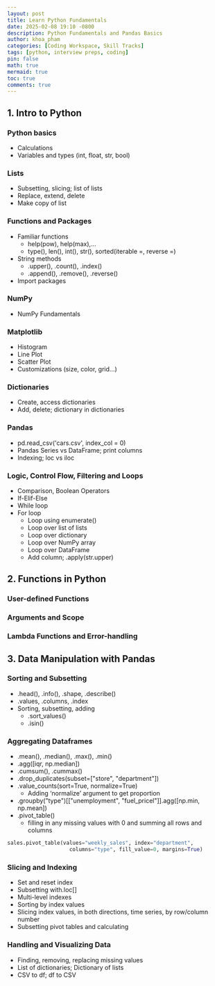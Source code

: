 ```yaml
---
layout: post
title: Learn Python Fundamentals
date: 2025-02-08 19:10 -0800
description: Python Fundamentals and Pandas Basics
author: khoa_pham
categories: [Coding Workspace, Skill Tracks]
tags: [python, interview preps, coding]
pin: false
math: true
mermaid: true
toc: true
comments: true
---
```


## 1. Intro to Python
### Python basics
* Calculations
* Variables and types (int, float, str, bool)

### Lists
* Subsetting, slicing; list of lists
* Replace, extend, delete
* Make copy of list 

### Functions and Packages
* Familiar functions
    * help(pow), help(max),…
    * type(), len(), int(), str(), sorted(iterable =, reverse =)
* String methods
    * .upper(), .count(), .index()
    * .append(), .remove(), .reverse()
* Import packages

### NumPy
* NumPy Fundamentals

### Matplotlib
* Histogram
* Line Plot
* Scatter Plot
* Customizations (size, color, grid…)

### Dictionaries
* Create, access dictionaries
* Add, delete; dictionary in dictionaries

### Pandas
* pd.read_csv('cars.csv', index_col = 0)
* Pandas Series vs DataFrame; print columns
* Indexing; loc vs iloc

### Logic, Control Flow, Filtering and Loops
* Comparison, Boolean Operators
* If-Elif-Else
* While loop
* For loop
    * Loop using enumerate()
    * Loop over list of lists
    * Loop over dictionary
    * Loop over NumPy array
    * Loop over DataFrame
    * Add column; .apply(str.upper)

## 2. Functions in Python
### User-defined Functions
### Arguments and Scope
### Lambda Functions and Error-handling
## 3. Data Manipulation with Pandas
### Sorting and Subsetting
* .head(), .info(), .shape, .describe()
* .values, .columns, .index
* Sorting, subsetting, adding
    * .sort_values()
    * .isin()


### Aggregating Dataframes
* .mean(), .median(), .max(), .min()
* .agg([iqr, np.median])
* .cumsum(), .cummax()
* .drop_duplicates(subset=["store", "department"])
* .value_counts(sort=True, normalize=True)
    * Adding ‘normalize’ argument to get proportion
* .groupby("type")[["unemployment", "fuel_pricel"]].agg([np.min, np.mean])
* .pivot_table()
    * filling in any missing values with 0 and summing all rows and columns

```python
sales.pivot_table(values="weekly_sales", index="department", 
                    columns="type", fill_value=0, margins=True)
```

### Slicing and Indexing
* Set and reset index
* Subsetting with.loc[]
* Multi-level indexes
* Sorting by index values
* Slicing index values, in both directions, time series, by row/column number
* Subsetting pivot tables and calculating

### Handling and Visualizing Data
* Finding, removing, replacing missing values
* List of dictionaries; Dictionary of lists
* CSV to df; df to CSV
